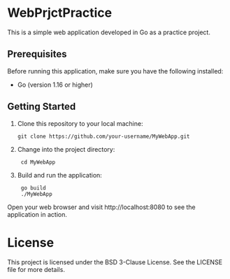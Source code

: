# WebPrjctPractice

This is a simple web application developed in Go as a practice project.


## Prerequisites

Before running this application, make sure you have the following installed:

- Go (version 1.16 or higher)

## Getting Started

1. Clone this repository to your local machine:

       git clone https://github.com/your-username/MyWebApp.git

2. Change into the project directory:

        cd MyWebApp

3. Build and run the application:


        go build
        ./MyWebApp

Open your web browser and visit http://localhost:8080 to see the application in action.

# License

This project is licensed under the BSD 3-Clause License. See the LICENSE file for more details.
